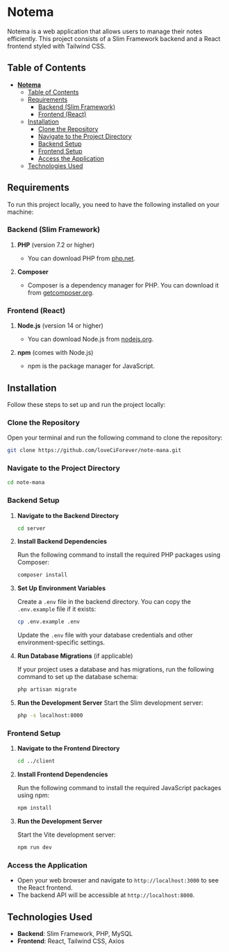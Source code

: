 # **Notema**

Notema is a web application that allows users to manage their notes efficiently. This project consists of a Slim Framework backend and a React frontend styled with Tailwind CSS.

## Table of Contents

- [**Notema**](#notema)
  - [Table of Contents](#table-of-contents)
  - [Requirements](#requirements)
    - [Backend (Slim Framework)](#backend-slim-framework)
    - [Frontend (React)](#frontend-react)
  - [Installation](#installation)
    - [Clone the Repository](#clone-the-repository)
    - [Navigate to the Project Directory](#navigate-to-the-project-directory)
    - [Backend Setup](#backend-setup)
    - [Frontend Setup](#frontend-setup)
    - [Access the Application](#access-the-application)
  - [Technologies Used](#technologies-used)

## Requirements

To run this project locally, you need to have the following installed on your machine:

### Backend (Slim Framework)

1. **PHP** (version 7.2 or higher)
   - You can download PHP from [php.net](https://www.php.net/downloads).

2. **Composer**
   - Composer is a dependency manager for PHP. You can download it from [getcomposer.org](https://getcomposer.org/download/).

### Frontend (React)

1. **Node.js** (version 14 or higher)
   - You can download Node.js from [nodejs.org](https://nodejs.org/).

2. **npm** (comes with Node.js)
   - npm is the package manager for JavaScript.

## Installation

Follow these steps to set up and run the project locally:

### Clone the Repository

Open your terminal and run the following command to clone the repository:

```bash
git clone https://github.com/loveCiForever/note-mana.git
```

### Navigate to the Project Directory

```bash
cd note-mana
```

### Backend Setup

1. **Navigate to the Backend Directory**

   ```bash
   cd server
   ```

2. **Install Backend Dependencies**

   Run the following command to install the required PHP packages using Composer:

   ```bash
   composer install
   ```

3. **Set Up Environment Variables**

   Create a `.env` file in the backend directory. You can copy the `.env.example` file if it exists:

   ```bash
   cp .env.example .env
   ```

   Update the `.env` file with your database credentials and other environment-specific settings.

4. **Run Database Migrations** (if applicable)

   If your project uses a database and has migrations, run the following command to set up the database schema:

   ```bash
   php artisan migrate
   ```

5. **Run the Development Server**
   Start the Slim development server:

   ```bash
   php -s localhost:8000
   ```


### Frontend Setup

1. **Navigate to the Frontend Directory**

   ```bash
   cd ../client
   ```

2. **Install Frontend Dependencies**

   Run the following command to install the required JavaScript packages using npm:

   ```bash
   npm install
   ```

3. **Run the Development Server**

   Start the Vite development server:

   ```bash
   npm run dev
   ```

### Access the Application

- Open your web browser and navigate to `http://localhost:3000` to see the React frontend.
- The backend API will be accessible at `http://localhost:8000`.


## Technologies Used

- **Backend**: Slim Framework, PHP, MySQL 
- **Frontend**: React, Tailwind CSS, Axios
